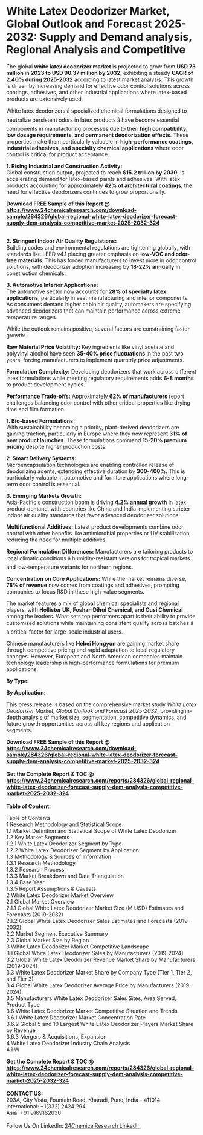 <h1>White Latex Deodorizer Market, Global Outlook and Forecast 2025-2032: Supply and Demand analysis, Regional Analysis and Competitive</h1><p>The global <strong>white latex deodorizer market</strong> is projected to grow from <strong>USD 73 million in 2023 to USD 90.37 million by 2032</strong>, exhibiting a steady <strong>CAGR of 2.40% during 2025-2032</strong> according to latest market analysis. This growth is driven by increasing demand for effective odor control solutions across coatings, adhesives, and other industrial applications where latex-based products are extensively used.</p><p>White latex deodorizers â specialized chemical formulations designed to neutralize persistent odors in latex products â have become essential components in manufacturing processes due to their <strong>high compatibility, low dosage requirements, and permanent deodorization effects</strong>. These properties make them particularly valuable in <strong>high-performance coatings, industrial adhesives, and specialty chemical applications</strong> where odor control is critical for product acceptance.</p><p><strong>1. Rising Industrial and Construction Activity:</strong><br>
Global construction output, projected to reach <strong>$15.2 trillion by 2030</strong>, is accelerating demand for latex-based paints and adhesives. With latex products accounting for approximately <strong>42% of architectural coatings</strong>, the need for effective deodorizers continues to grow proportionally.</p><div><b>Download FREE Sample of this Report @ 
            <a href="https://www.24chemicalresearch.com/download-sample/284326/global-regional-white-latex-deodorizer-forecast-supply-dem-analysis-competitive-market-2025-2032-324">
            https://www.24chemicalresearch.com/download-sample/284326/global-regional-white-latex-deodorizer-forecast-supply-dem-analysis-competitive-market-2025-2032-324</a></b></div><br><p><strong>2. Stringent Indoor Air Quality Regulations:</strong><br>
Building codes and environmental regulations are tightening globally, with standards like LEED v4.1 placing greater emphasis on <strong>low-VOC and odor-free materials</strong>. This has forced manufacturers to invest more in odor control solutions, with deodorizer adoption increasing by <strong>18-22% annually</strong> in construction chemicals.</p><p><strong>3. Automotive Interior Applications:</strong><br>
The automotive sector now accounts for <strong>28% of specialty latex applications</strong>, particularly in seat manufacturing and interior components. As consumers demand higher cabin air quality, automakers are specifying advanced deodorizers that can maintain performance across extreme temperature ranges.</p><p>While the outlook remains positive, several factors are constraining faster growth:</p><p><strong>Raw Material Price Volatility:</strong> Key ingredients like vinyl acetate and polyvinyl alcohol have seen <strong>35-40% price fluctuations</strong> in the past two years, forcing manufacturers to implement quarterly price adjustments.</p><p><strong>Formulation Complexity:</strong> Developing deodorizers that work across different latex formulations while meeting regulatory requirements adds <strong>6-8 months</strong> to product development cycles.</p><p><strong>Performance Trade-offs:</strong> Approximately <strong>62% of manufacturers</strong> report challenges balancing odor control with other critical properties like drying time and film formation.</p><p><strong>1. Bio-based Formulations:</strong><br>
With sustainability becoming a priority, plant-derived deodorizers are gaining traction, particularly in Europe where they now represent <strong>31% of new product launches</strong>. These formulations command <strong>15-20% premium pricing</strong> despite higher production costs.</p><p><strong>2. Smart Delivery Systems:</strong><br>
Microencapsulation technologies are enabling controlled release of deodorizing agents, extending effective duration by <strong>300-400%</strong>. This is particularly valuable in automotive and furniture applications where long-term odor control is essential.</p><p><strong>3. Emerging Markets Growth:</strong><br>
Asia-Pacific's construction boom is driving <strong>4.2% annual growth</strong> in latex product demand, with countries like China and India implementing stricter indoor air quality standards that favor advanced deodorizer solutions.</p><p><strong>Multifunctional Additives:</strong> Latest product developments combine odor control with other benefits like antimicrobial properties or UV stabilization, reducing the need for multiple additives.</p><p><strong>Regional Formulation Differences:</strong> Manufacturers are tailoring products to local climatic conditions â humidity-resistant versions for tropical markets and low-temperature variants for northern regions.</p><p><strong>Concentration on Core Applications:</strong> While the market remains diverse, <strong>78% of revenue</strong> now comes from coatings and adhesives, prompting companies to focus R&amp;D in these high-value segments.</p><p>The market features a mix of global chemical specialists and regional players, with <strong>Hollister UK, Foshan Dihui Chemical, and Ousi Chemical</strong> among the leaders. What sets top performers apart is their ability to provide customized solutions while maintaining consistent quality across batches â a critical factor for large-scale industrial users.</p><p>Chinese manufacturers like <strong>Hebei Hongyun</strong> are gaining market share through competitive pricing and rapid adaptation to local regulatory changes. However, European and North American companies maintain technology leadership in high-performance formulations for premium applications.</p><p><strong>By Type:</strong></p><p><strong>By Application:</strong></p><p>This press release is based on the comprehensive market study <em>White Latex Deodorizer Market, Global Outlook and Forecast 2025-2032</em>, providing in-depth analysis of market size, segmentation, competitive dynamics, and future growth opportunities across all key regions and application segments.</p><div><b>Download FREE Sample of this Report @ 
            <a href="https://www.24chemicalresearch.com/download-sample/284326/global-regional-white-latex-deodorizer-forecast-supply-dem-analysis-competitive-market-2025-2032-324">
            https://www.24chemicalresearch.com/download-sample/284326/global-regional-white-latex-deodorizer-forecast-supply-dem-analysis-competitive-market-2025-2032-324</a></b></div><br><div><b>Get the Complete Report & TOC @ 
            <a href="https://www.24chemicalresearch.com/reports/284326/global-regional-white-latex-deodorizer-forecast-supply-dem-analysis-competitive-market-2025-2032-324">
            https://www.24chemicalresearch.com/reports/284326/global-regional-white-latex-deodorizer-forecast-supply-dem-analysis-competitive-market-2025-2032-324</a></b></div><br>
            <b>Table of Content:</b><p>Table of Contents<br />
1 Research Methodology and Statistical Scope<br />
1.1 Market Definition and Statistical Scope of White Latex Deodorizer<br />
1.2 Key Market Segments<br />
1.2.1 White Latex Deodorizer Segment by Type<br />
1.2.2 White Latex Deodorizer Segment by Application<br />
1.3 Methodology & Sources of Information<br />
1.3.1 Research Methodology<br />
1.3.2 Research Process<br />
1.3.3 Market Breakdown and Data Triangulation<br />
1.3.4 Base Year<br />
1.3.5 Report Assumptions & Caveats<br />
2 White Latex Deodorizer Market Overview<br />
2.1 Global Market Overview<br />
2.1.1 Global White Latex Deodorizer Market Size (M USD) Estimates and Forecasts (2019-2032)<br />
2.1.2 Global White Latex Deodorizer Sales Estimates and Forecasts (2019-2032)<br />
2.2 Market Segment Executive Summary<br />
2.3 Global Market Size by Region<br />
3 White Latex Deodorizer Market Competitive Landscape<br />
3.1 Global White Latex Deodorizer Sales by Manufacturers (2019-2024)<br />
3.2 Global White Latex Deodorizer Revenue Market Share by Manufacturers (2019-2024)<br />
3.3 White Latex Deodorizer Market Share by Company Type (Tier 1, Tier 2, and Tier 3)<br />
3.4 Global White Latex Deodorizer Average Price by Manufacturers (2019-2024)<br />
3.5 Manufacturers White Latex Deodorizer Sales Sites, Area Served, Product Type<br />
3.6 White Latex Deodorizer Market Competitive Situation and Trends<br />
3.6.1 White Latex Deodorizer Market Concentration Rate<br />
3.6.2 Global 5 and 10 Largest White Latex Deodorizer Players Market Share by Revenue<br />
3.6.3 Mergers & Acquisitions, Expansion<br />
4 White Latex Deodorizer Industry Chain Analysis<br />
4.1 W</p><div><b>Get the Complete Report & TOC @ 
            <a href="https://www.24chemicalresearch.com/reports/284326/global-regional-white-latex-deodorizer-forecast-supply-dem-analysis-competitive-market-2025-2032-324">
            https://www.24chemicalresearch.com/reports/284326/global-regional-white-latex-deodorizer-forecast-supply-dem-analysis-competitive-market-2025-2032-324</a></b></div><br><b>CONTACT US:</b><br>
            203A, City Vista, Fountain Road, Kharadi, Pune, India - 411014<br>
            International: +1(332) 2424 294<br>
            Asia: +91 9169162030 <br><br>
            Follow Us On LinkedIn: <a href="https://www.linkedin.com/company/24chemicalresearch/">24ChemicalResearch LinkedIn</a>